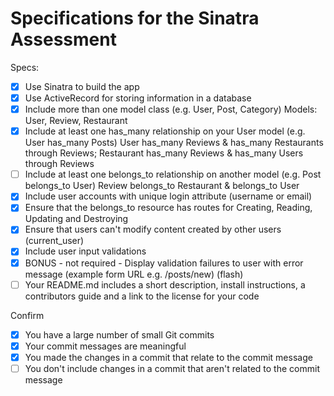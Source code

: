 # Specifications for the Sinatra Assessment

Specs:
- [x] Use Sinatra to build the app
- [x] Use ActiveRecord for storing information in a database
- [x] Include more than one model class (e.g. User, Post, Category) Models: User, Review, Restaurant
- [x] Include at least one has_many relationship on your User model (e.g. User has_many Posts) User has_many Reviews & has_many Restaurants through Reviews; Restaurant has_many Reviews & has_many Users through Reviews
- [ ] Include at least one belongs_to relationship on another model (e.g. Post belongs_to User) Review belongs_to Restaurant & belongs_to User
- [x] Include user accounts with unique login attribute (username or email)
- [x] Ensure that the belongs_to resource has routes for Creating, Reading, Updating and Destroying
- [x] Ensure that users can't modify content created by other users (current_user)
- [x] Include user input validations
- [x] BONUS - not required - Display validation failures to user with error message (example form URL e.g. /posts/new) (flash)
- [ ] Your README.md includes a short description, install instructions, a contributors guide and a link to the license for your code

Confirm
- [x] You have a large number of small Git commits
- [x] Your commit messages are meaningful
- [x] You made the changes in a commit that relate to the commit message
- [ ] You don't include changes in a commit that aren't related to the commit message
